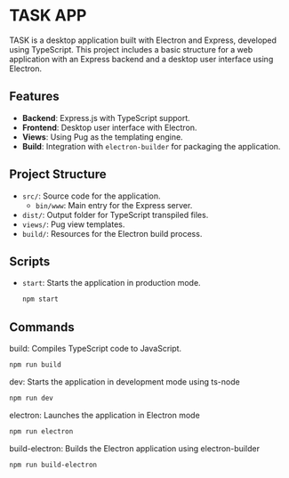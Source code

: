 # TASK APP

TASK is a desktop application built with Electron and Express, developed using TypeScript. This project includes a basic structure for a web application with an Express backend and a desktop user interface using Electron.

## Features

- **Backend**: Express.js with TypeScript support.
- **Frontend**: Desktop user interface with Electron.
- **Views**: Using Pug as the templating engine.
- **Build**: Integration with `electron-builder` for packaging the application.

## Project Structure

- `src/`: Source code for the application.
  - `bin/www`: Main entry for the Express server.
- `dist/`: Output folder for TypeScript transpiled files.
- `views/`: Pug view templates.
- `build/`: Resources for the Electron build process.

## Scripts

- `start`: Starts the application in production mode.
  ```bash
  npm start

## Commands

build: Compiles TypeScript code to JavaScript.

````bash
npm run build
````

dev: Starts the application in development mode using ts-node

````bash
npm run dev
````

electron: Launches the application in Electron mode

````bash
npm run electron
````

build-electron: Builds the Electron application using electron-builder

````bash
npm run build-electron
````